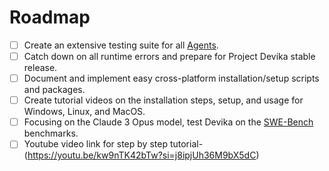 # Roadmap

- [ ] Create an extensive testing suite for all [Agents](https://github.com/stitionai/devika/tree/main/src/agents).
- [ ] Catch down on all runtime errors and prepare for Project Devika stable release.
- [ ] Document and implement easy cross-platform installation/setup scripts and packages.
- [ ] Create tutorial videos on the installation steps, setup, and usage for Windows, Linux, and MacOS.
- [ ] Focusing on the Claude 3 Opus model, test Devika on the [SWE-Bench](https://www.swebench.com/) benchmarks.
- [ ] Youtube video link for step by step tutorial- (https://youtu.be/kw9nTK42bTw?si=j8ipjUh36M9bX5dC)